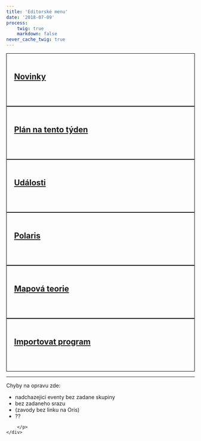 ```yaml
---
title: 'Editorské menu'
date: '2018-07-09'
process:
    twig: true
    markdown: false
never_cache_twig: true
---
```

<style>
    .row > div > a {
        display: block;
        border: solid black 1px;
        min-height: 100px;    
        padding: 20px;
}
</style>
<div class="row">
    <div class="col-sm-6 col-md-4">
        <a href="/auth/novinky">
            <h2>Novinky</h2>
        </a>
    </div>
    <div class="col-sm-6 col-md-4">
        <a href="/auth/plan">
            <h2>Plán na tento týden</h2>
        </a>
    </div>
    <div class="col-sm-6 col-md-4">
        <a href="/auth/events">
            <h2>Události</h2>
        </a>
    </div>
    <div class="col-sm-6 col-md-4">
        <a href="/auth/polaris">
            <h2>Polaris</h2>
        </a>
    </div>
    <div class="col-sm-6 col-md-4">
        <a href="/auth/maptheory">
            <h2>Mapová teorie</h2>
        </a>
    </div>
    <div class="col-sm-6 col-md-4">
        <a href="/auth/nahrat-program">
            <h2>Importovat program</h2>
        </a>
    </div>
</div>
<hr>
    <div>
        <p>Chyby na opravu zde:
            <ul>
                <li>nadchazejici eventy bez zadane skupiny</li>
                <li>bez zadaneho srazu</li>
                <li>(zavody bez linku na Oris)</li>
                <li>??</li>                
            </ul>
            
        </p>
    </div>
